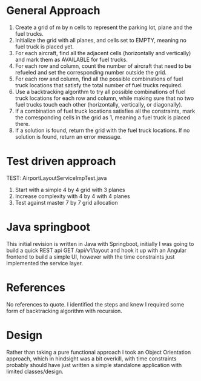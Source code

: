 
# General Approach
1. Create a grid of m by n cells to represent the parking lot, plane and the fuel trucks.
2. Initialize the grid with all planes, and cells set to EMPTY, meaning no fuel truck is placed yet.
3. For each aircraft, find all the adjacent cells (horizontally and vertically) and mark them as AVAILABLE for fuel trucks.
4. For each row and column, count the number of aircraft that need to be refueled and set the corresponding number outside the grid.
5. For each row and column, find all the possible combinations of fuel truck locations that satisfy the total number of fuel trucks required.
6. Use a backtracking algorithm to try all possible combinations of fuel truck locations for each row and column, while making sure that no two fuel trucks touch each other (horizontally, vertically, or diagonally).
7. If a combination of fuel truck locations satisfies all the constraints, mark the corresponding cells in the grid as 1, meaning a fuel truck is placed there.
8. If a solution is found, return the grid with the fuel truck locations. If no solution is found, return an error message.

# Test driven approach
TEST: AirportLayoutServiceImpTest.java
1. Start with a simple 4 by 4 grid with 3 planes
2. Increase complexity with 4 by 4 with 4 planes
3. Test against master 7 by 7 grid allocation

# Java springboot
This initial revision is written in Java with Springboot, initially
I was going to build a quick REST api GET /api/v1/layout and hook it
up with an Angular frontend to build a simple UI, however with the
time constraints just implemented the service layer.

# References
No references to quote. I identified the steps and knew I required
some form of backtracking algorithm with recursion. 

# Design
Rather than taking a pure functional approach I took an
Object Orientation approach, which in hindsight was a bit
overkill, with time constraints probably should have just
written a simple standalone application with limited
classes/design.




